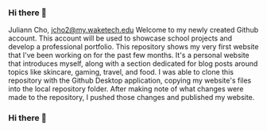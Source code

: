 ### Hi there 👋

Juliann Cho, jcho2@my.waketech.edu
Welcome to my newly created Github account. This account will be used to showcase school projects and develop a professional portfolio.
This repository shows my very first website that I've been working on for the past few months. It's a personal website that introduces myself, along with a section dedicated for blog posts around topics like skincare, gaming, travel, and food.
I was able to clone this repository with the Github Desktop application, copying my website's files into the local repository folder. After making note of what changes were made to the repository, I pushed those changes and published my website.
### Hi there 👋

<!--
**jdhc0/jdhc0** is a ✨ _special_ ✨ repository because its `README.md` (this file) appears on your GitHub profile.

Here are some ideas to get you started:

- 🔭 I’m currently working on ...
- 🌱 I’m currently learning ...
- 👯 I’m looking to collaborate on ...
- 🤔 I’m looking for help with ...
- 💬 Ask me about ...
- 📫 How to reach me: ...
- 😄 Pronouns: ...
- ⚡ Fun fact: ...
-->
